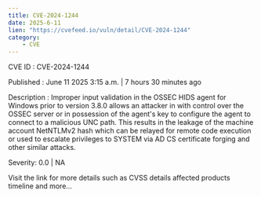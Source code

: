 ```yaml
---
title: CVE-2024-1244
date: 2025-6-11
lien: "https://cvefeed.io/vuln/detail/CVE-2024-1244"
category:
    - CVE
---
```


CVE ID : CVE-2024-1244

Published :  June 11
2025
3:15 a.m. | 7 hours
30 minutes ago

Description : Improper input validation in the OSSEC HIDS agent for Windows prior to version 3.8.0 allows an attacker in with control over the OSSEC server or in possession of the agent's key to configure the agent to connect to a malicious UNC path. This results in the leakage of the machine account NetNTLMv2 hash
which can be relayed for remote code execution or used to escalate privileges to SYSTEM via AD CS certificate forging and other similar attacks.

Severity: 0.0 | NA

Visit the link for more details
such as CVSS details
affected products
timeline
and more...
